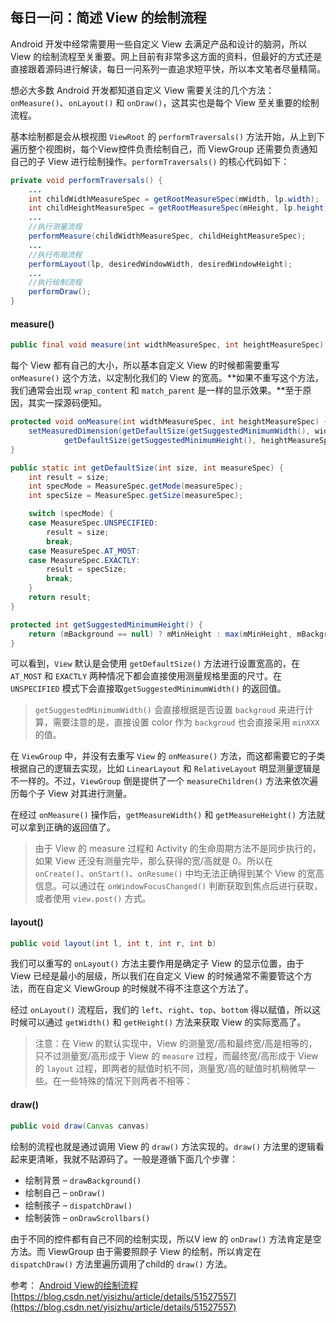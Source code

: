 ## 每日一问：简述 View 的绘制流程

Android 开发中经常需要用一些自定义 View 去满足产品和设计的脑洞，所以 View 的绘制流程至关重要。网上目前有非常多这方面的资料，但最好的方式还是直接跟着源码进行解读，每日一问系列一直追求短平快，所以本文笔者尽量精简。

想必大多数 Android 开发都知道自定义 View 需要关注的几个方法：`onMeasure()`、`onLayout()` 和 `onDraw()`，这其实也是每个 View 至关重要的绘制流程。

基本绘制都是会从根视图 `ViewRoot` 的 `performTraversals()` 方法开始，从上到下遍历整个视图树，每个View控件负责绘制自己，而 ViewGroup 还需要负责通知自己的子 View 进行绘制操作。`performTraversals()` 的核心代码如下：
```java
private void performTraversals() {
    ...
    int childWidthMeasureSpec = getRootMeasureSpec(mWidth, lp.width);
    int childHeightMeasureSpec = getRootMeasureSpec(mHeight, lp.height);
    ...
    //执行测量流程
    performMeasure(childWidthMeasureSpec, childHeightMeasureSpec);
    ...
    //执行布局流程
    performLayout(lp, desiredWindowWidth, desiredWindowHeight);
    ...
    //执行绘制流程
    performDraw();
}
```

#### measure()
```java
public final void measure(int widthMeasureSpec, int heightMeasureSpec)
```
每个 View 都有自己的大小，所以基本自定义 View 的时候都需要重写 `onMeasure()` 这个方法，以定制化我们的 View 的宽高。**如果不重写这个方法，我们通常会出现 `wrap_content` 和 `match_parent` 是一样的显示效果。**至于原因，其实一探源码便知。
```java
protected void onMeasure(int widthMeasureSpec, int heightMeasureSpec) {
    setMeasuredDimension(getDefaultSize(getSuggestedMinimumWidth(), widthMeasureSpec),
            getDefaultSize(getSuggestedMinimumHeight(), heightMeasureSpec));
}

public static int getDefaultSize(int size, int measureSpec) {
    int result = size;
    int specMode = MeasureSpec.getMode(measureSpec);
    int specSize = MeasureSpec.getSize(measureSpec);

    switch (specMode) {
    case MeasureSpec.UNSPECIFIED:
        result = size;
        break;
    case MeasureSpec.AT_MOST:
    case MeasureSpec.EXACTLY:
        result = specSize;
        break;
    }
    return result;
}

protected int getSuggestedMinimumHeight() {
    return (mBackground == null) ? mMinHeight : max(mMinHeight, mBackground.getMinimumHeight());
}		
```
可以看到，`View` 默认是会使用 `getDefaultSize()` 方法进行设置宽高的，在  `AT_MOST` 和 `EXACTLY` 两种情况下都会直接使用测量规格里面的尺寸。在 `UNSPECIFIED` 模式下会直接取`getSuggestedMinimumWidth()` 的返回值。
>`getSuggestedMinimumWidth()`  会直接根据是否设置 `backgroud` 来进行计算，需要注意的是，直接设置 color 作为 `backgroud` 也会直接采用 `minXXX` 的值。

在 `ViewGroup` 中，并没有去重写 `View` 的 `onMeasure()` 方法，而这都需要它的子类根据自己的逻辑去实现，比如 `LinearLayout` 和 `RelativeLayout` 明显测量逻辑是不一样的。不过，`ViewGroup` 倒是提供了一个 `measureChildren()` 方法来依次遍历每个子 View 对其进行测量。

在经过 `onMeasure()` 操作后，`getMeasureWidth()` 和 `getMeasureHeight()` 方法就可以拿到正确的返回值了。

>由于 View 的 measure 过程和 Activity 的生命周期方法不是同步执行的，如果 View 还没有测量完毕，那么获得的宽/高就是 0。所以在 `onCreate()`、`onStart()`、`onResume()` 中均无法正确得到某个 View 的宽高信息。可以通过在 `onWindowFocusChanged()` 判断获取到焦点后进行获取，或者使用 `view.post()` 方式。
#### layout()
```java
public void layout(int l, int t, int r, int b)
```
我们可以重写的 `onLayout()` 方法主要作用是确定子 View 的显示位置，由于 View 已经是最小的层级，所以我们在自定义 View 的时候通常不需要管这个方法，而在自定义 ViewGroup 的时候就不得不注意这个方法了。

经过 `onLayout()` 流程后，我们的 `left`、`right`、`top`、`bottom` 得以赋值，所以这时候可以通过 `getWidth()` 和 `getHeight()` 方法来获取 View 的实际宽高了。
>注意：在 View 的默认实现中，View 的测量宽/高和最终宽/高是相等的，只不过测量宽/高形成于 View 的 `measure` 过程，而最终宽/高形成于 View 的 `layout` 过程，即两者的赋值时机不同，测量宽/高的赋值时机稍微早一些。在一些特殊的情况下则两者不相等：

#### draw()
```java
public void draw(Canvas canvas)
```
绘制的流程也就是通过调用 View 的 `draw()` 方法实现的。`draw()` 方法里的逻辑看起来更清晰，我就不贴源码了。一般是遵循下面几个步骤：
- 绘制背景 – `drawBackground()`
- 绘制自己 – `onDraw()`
- 绘制孩子 – `dispatchDraw()`
- 绘制装饰 – `onDrawScrollbars()`

由于不同的控件都有自己不同的绘制实现，所以V iew 的 `onDraw()` 方法肯定是空方法。而 ViewGroup 由于需要照顾子 View 的绘制，所以肯定在 `dispatchDraw()` 方法里遍历调用了child的 `draw()` 方法。

参考：
[Android View的绘制流程](https://jsonchao.github.io/2018/10/28/Android%20View%E7%9A%84%E7%BB%98%E5%88%B6%E6%B5%81%E7%A8%8B/)
[https://blog.csdn.net/yisizhu/article/details/51527557](https://blog.csdn.net/yisizhu/article/details/51527557)